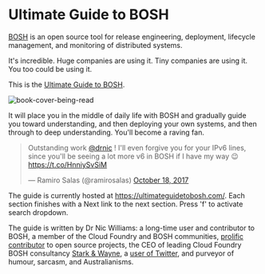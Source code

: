 # Ultimate Guide to BOSH

[BOSH](https://bosh.io) is an open source tool for release engineering, deployment, lifecycle management, and monitoring of distributed systems.

It's incredible. Huge companies are using it. Tiny companies are using it. You too could be using it.

This is the [Ultimate Guide to BOSH](https://ultimateguidetobosh.com).

![book-cover-being-read](/images/bookcover/book-cover-being-read.png)

It will place you in the middle of daily life with BOSH and gradually guide you toward understanding, and then deploying your own systems, and then through to deep understanding. You'll become a raving fan.

<blockquote class="twitter-tweet" data-lang="en"><p lang="en" dir="ltr">Outstanding work <a href="https://twitter.com/drnic?ref_src=twsrc%5Etfw">@drnic</a> ! I&#39;ll even forgive you for your IPv6 lines, since you&#39;ll be seeing a lot more v6 in BOSH if I have my way 😉 <a href="https://t.co/HnniySvSiM">https://t.co/HnniySvSiM</a></p>&mdash; Ramiro Salas (@ramirosalas) <a href="https://twitter.com/ramirosalas/status/920504377890177025?ref_src=twsrc%5Etfw">October 18, 2017</a></blockquote>
<script async src="//platform.twitter.com/widgets.js" charset="utf-8"></script>

The guide is currently hosted at https://ultimateguidetobosh.com/. Each section finishes with a Next link to the next section. Press 'f' to activate search dropdown.

The guide is written by Dr Nic Williams: a long-time user and contributor to BOSH, a member of the Cloud Foundry and BOSH communities, [prolific contributor](https://github.com/drnic) to open source projects, the CEO of leading Cloud Foundry BOSH consultancy [Stark & Wayne](https://www.starkandwayne.com), a [user of Twitter](https://twitter.com/drnic), and purveyor of humour, sarcasm, and Australianisms.
